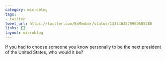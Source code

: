 ```yaml
---
category: microblog
tags:
- twitter
tweet_url: https://twitter.com/ExMember/status/1333463575969505280
links: []
layout: microblog
---
```

If you had to choose someone you know personally to be the next president of the United States, who would it be?
